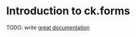 # Introduction to ck.forms

TODO: write [great documentation](http://jacobian.org/writing/what-to-write/)
